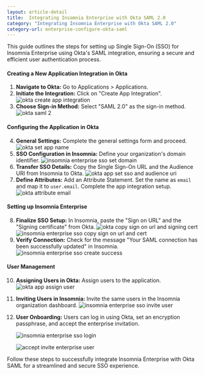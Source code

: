 ```yaml
---
layout: article-detail
title:  Integrating Insomnia Enterprise with Okta SAML 2.0
category: "Integrating Insomnia Enterprise with Okta SAML 2.0"
category-url: enterprise-configure-okta-saml
---
```


This guide outlines the steps for setting up Single Sign-On (SSO) for Insomnia Enterprise using Okta's SAML integration, ensuring a secure and efficient user authentication process.

#### Creating a New Application Integration in Okta

1. **Navigate to Okta:** Go to Applications > Applications.
2. **Initiate the Integration:** Click on "Create App Integration".
   ![okta create app integration](../assets/images/okta-create-app-integration.jpg)
3. **Choose Sign-in Method:** Select "SAML 2.0" as the sign-in method.
   ![okta saml 2](../assets/images/okta-select-saml-2.jpg)

#### Configuring the Application in Okta

4. **General Settings:** Complete the general settings form and proceed.
   ![okta set app name](../assets/images/okta-app-set-name.jpg)
5. **SSO Configuration in Insomnia:** Define your organization's domain identifier.
   ![insomnia enterprise sso set domain](../assets/images/insomnia-enterprise-sso-set-domain.jpg)
6. **Transfer SSO Details:** Copy the Single Sign-On URL and the Audience URI from Insomnia to Okta.
   ![okta app set sso and audience uri](../assets/images/okta-app-set-sso-and-audience-uri.jpg)
7. **Define Attributes:** Add an Attribute Statement. Set the name as `email` and map it to `user.email`. Complete the app integration setup.
   ![okta attribute email](../assets/images/okta-attribute-email.jpg)

#### Setting up Insomnia Enterprise

8. **Finalize SSO Setup:** In Insomnia, paste the "Sign on URL" and the "Signing certificate" from Okta.
   ![okta copy sign on url and signing cert](../assets/images/okta-copy-sign-on-url-and-signing-cert.jpg)
   ![insomnia enterprise sso copy sign on url and cert](../assets/images/insomnia-enterprise-sso-copy-sign-on-url-and-cert.jpg)
9. **Verify Connection:** Check for the message "Your SAML connection has been successfully updated" in Insomnia.
   ![insomnia enterprise sso create success](../assets/images/insomnia-enterprise-sso-create-success.jpg)

#### User Management

10. **Assigning Users in Okta:** Assign users to the application.
    ![okta app assign user](../assets/images/okta-app-assign-user.jpg)

11. **Inviting Users in Insomnia:** Invite the same users in the Insomnia organization dashboard.
    ![insomnia enterprise sso invite user](../assets/images/insomnia-enterprise-sso-invite-user.jpg)

12. **User Onboarding:** Users can log in using Okta, set an encryption passphrase, and accept the enterprise invitation.

    ![insomnia enterprise sso login](../assets/images/insomnia-enterprise-sso-login.jpg)

    ![accept invite enterprise user](../assets/images/accept-invite-enterprise-user.jpg)

Follow these steps to successfully integrate Insomnia Enterprise with Okta SAML for a streamlined and secure SSO experience.
